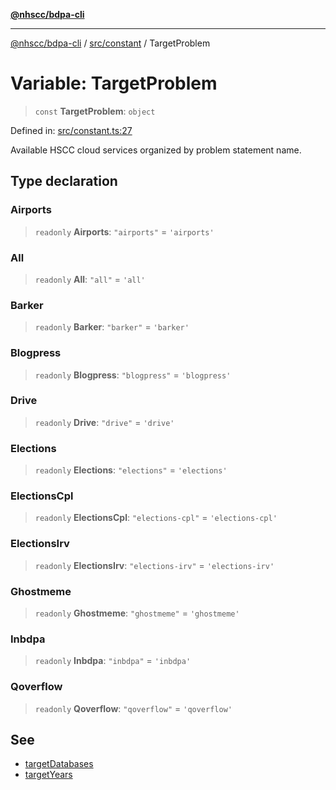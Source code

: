 [**@nhscc/bdpa-cli**](../../../README.md)

***

[@nhscc/bdpa-cli](../../../README.md) / [src/constant](../README.md) / TargetProblem

# Variable: TargetProblem

> `const` **TargetProblem**: `object`

Defined in: [src/constant.ts:27](https://github.com/nhscc/bdpa-cli/blob/ff937d5fa5de96938ab72f8ce38af693e479fb18/src/constant.ts#L27)

Available HSCC cloud services organized by problem statement name.

## Type declaration

### Airports

> `readonly` **Airports**: `"airports"` = `'airports'`

### All

> `readonly` **All**: `"all"` = `'all'`

### Barker

> `readonly` **Barker**: `"barker"` = `'barker'`

### Blogpress

> `readonly` **Blogpress**: `"blogpress"` = `'blogpress'`

### Drive

> `readonly` **Drive**: `"drive"` = `'drive'`

### Elections

> `readonly` **Elections**: `"elections"` = `'elections'`

### ElectionsCpl

> `readonly` **ElectionsCpl**: `"elections-cpl"` = `'elections-cpl'`

### ElectionsIrv

> `readonly` **ElectionsIrv**: `"elections-irv"` = `'elections-irv'`

### Ghostmeme

> `readonly` **Ghostmeme**: `"ghostmeme"` = `'ghostmeme'`

### Inbdpa

> `readonly` **Inbdpa**: `"inbdpa"` = `'inbdpa'`

### Qoverflow

> `readonly` **Qoverflow**: `"qoverflow"` = `'qoverflow'`

## See

 - [targetDatabases](targetDatabases.md)
 - [targetYears](targetYears.md)
